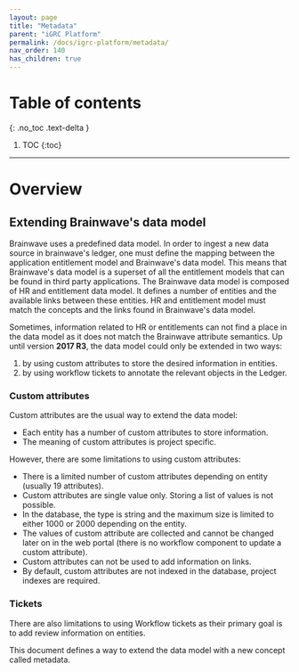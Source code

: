 ```yaml
---
layout: page
title: "Metadata"
parent: "iGRC Platform"
permalink: /docs/igrc-platform/metadata/
nav_order: 140
has_children: true
---
```


# Table of contents
{: .no_toc .text-delta }

1. TOC
{:toc}
---

# Overview

## Extending Brainwave's data model

Brainwave uses a predefined data model.
In order to ingest a new data source in brainwave's ledger, one must define the mapping between the application entitlement model and Brainwave's data model.
This means that Brainwave's data model is a superset of all the entitlement models that can be found in third party applications.
The Brainwave data model is composed of HR and entitlement data model. It defines a number of entities and the available links between these entities.
HR and entitlement model must match the concepts and the links found in Brainwave's data model.

Sometimes, information related to HR or entitlements can not find a place in the data model as it does not match the Brainwave attribute semantics.
Up until version **2017 R3**, the data model could only be extended in two ways:
1. by using custom attributes to store the desired information in entities.
2. by using workflow tickets to annotate the relevant objects in the Ledger.

### Custom attributes

Custom attributes are the usual way to extend the data model:
- Each entity has a number of custom attributes to store information.
- The meaning of custom attributes is project specific.

However, there are some limitations to using custom attributes:
- There is a limited number of custom attributes depending on entity (usually 19 attributes).
- Custom attributes are single value only. Storing a list of values is not possible.
- In the database, the type is string and the maximum size is limited to either 1000 or 2000 depending on the entity.
- The values of custom attribute are collected and cannot be changed later on in the web portal (there is no workflow component to update a custom attribute).
- Custom attributes can not be used to add information on links.
- By default, custom attributes are not indexed in the database, project indexes are required.

### Tickets

There are also limitations to using Workflow tickets as their primary goal is to add review information on entities.

This document defines a way to extend the data model with a new concept called metadata.
